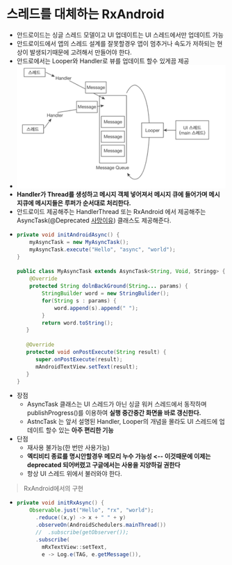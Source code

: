스레드를 대체하는 RxAndroid
===
* 안드로이드는 싱글 스레드 모델이고 UI 업데이트는 UI 스레드에서만 업데이트 가능
* 안드로이드에서 앱의 스레드 설계를 잘못할경우 앱이 멈추거나 속도가 저하되는 현상이 발생되기때문에 고려해서 만들어야 한다.
* 안드로에서는 Looper와 Handler로 뷰를 업데이트 할수 있게끔 제공
* ![](img/android_uiThread.png)
* **Handler가 Thread를 생성하고 메시지 객체 넣어져서 메시지 큐에 들어가며 메시지큐에 메시지들은 루퍼가 순서대로 처리한다.**
* 안드로이드 제공해주는 HandlerThread 또는 RxAndroid 에서 제공해주는 AsyncTask(@Deprecated [사망이유](https://medium.com/@prixe87/asynctask-deprecated-대비하기-392f3be5a712)) 클래스도 제공해준다.
* ```java
  private void initAndroidAsync() {
      myAsyncTask = new MyAsyncTask();
      myAsyncTask.execute("Hello", "async", "world");
  }
  
  public class MyAsyncTask extends AsyncTask<String, Void, Stringg> {
      @Override
      protected String dolnBackGround(String... params) {
          StringBuilder word = new StringBulider();
          for(String s : params) {
              word.append(s).append(" ");
          }
          return word.toString();
     }
     
     @Override
     protected void onPostExecute(String result) {
        super.onPostExecute(result);
        mAndroidTextView.setText(result);
     }
  }
* 장점
  * AsyncTask 클래스는 UI 스레드가 아닌 싱글 워커 스레드에서 동작하며 publishProgress()를 이용하여 **실행 중간중간 화면을 바로 갱신한다.**
  * AstncTask 는 앞서 설명된 Handler, Looper의 개념을 몰라도 UI 스레드에 업데이트 할수 있는 **아주 편리한 기능**
* 단점
  * 재사용 불가능(한 번만 사용가능)
  * **엑티비티 종료를 명시안할경우 메모리 누수 가능성 <-- 이것때문에 이제는 deprecated 되어버렸고 구글에서는 사용을 지양하길 권한다**
  * 항상 UI 스레드 위에서 불러와야 한다.

> RxAndroid에서의 구현
* ```java
  private void initRxAsync() {
      Observable.just("Hello", "rx", "world");
        .reduce((x,y) -> x + " " + y)
        .observeOn(AndroidSchedulers.mainThread())
        //  .subscribe(getObserver());
        .subscribe(
          mRxTextView::setText,
          e -> Log.e(TAG, e.getMessage()),
